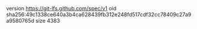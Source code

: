 version https://git-lfs.github.com/spec/v1
oid sha256:49c1338ce640a3b4ca628439fb312e248fd517cdf32cc78409c27a9a9580765d
size 4383
